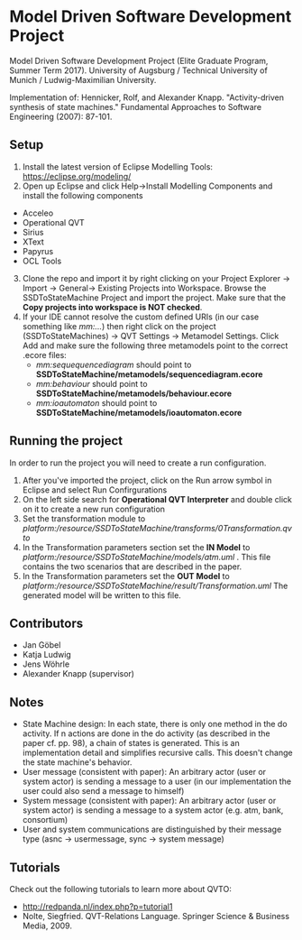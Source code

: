 # Model Driven Software Development Project
Model Driven Software Development Project (Elite Graduate Program, Summer Term 2017). University of Augsburg / Technical University of Munich / Ludwig-Maximilian University.

Implementation of: Hennicker, Rolf, and Alexander Knapp. "Activity-driven synthesis of state machines." Fundamental Approaches to Software Engineering (2007): 87-101.

## Setup
1) Install the latest version of Eclipse Modelling Tools: https://eclipse.org/modeling/
2) Open up Eclipse and click Help->Install Modelling Components and install the following components
* Acceleo
* Operational QVT
* Sirius
* XText
* Papyrus
* OCL Tools

3) Clone the repo and import it by right clicking on your Project Explorer -> Import -> General-> Existing Projects into Workspace. Browse the SSDToStateMachine Project and import the project. Make sure that the **Copy projects into workspace is NOT checked**.
4) If your IDE cannot resolve the custom defined URIs (in our case something like *mm:...*) then right click on the project (SSDToStateMachines) -> QVT Settings -> Metamodel Settings.
Click Add and make sure the following three metamodels point to the correct .ecore files:
   * *mm:sequequencediagram* should point to **SSDToStateMachine/metamodels/sequencediagram.ecore**
   * *mm:behaviour* should point to **SSDToStateMachine/metamodels/behaviour.ecore**
   * *mm:ioautomaton* should point to **SSDToStateMachine/metamodels/ioautomaton.ecore**
   
## Running the project
In order to run the project you will need to create a run configuration. 

1) After you've imported the project, click on the Run arrow symbol in Eclipse and select Run Confirgurations
2) On the left side search for **Operational QVT Interpreter** and double click on it to create a new run configuration
3) Set the transformation module to *platform:/resource/SSDToStateMachine/transforms/0Transformation.qvto*
4) In the Transformation parameters section set the **IN Model** to *platform:/resource/SSDToStateMachine/models/atm.uml* . This file contains the two scenarios that are described in the paper.
5) In the Transformation parameters set the **OUT Model** to *platform:/resource/SSDToStateMachine/result/Transformation.uml* The generated model will be written to this file.

## Contributors
* Jan Göbel
* Katja Ludwig
* Jens Wöhrle
* Alexander Knapp (supervisor)

## Notes
* State Machine design: In each state, there is only one method in the do activity. If n actions are done in the do activity (as described in the paper cf. pp. 98), a chain of states is generated. This is an implementation detail and simplifies recursive calls. This doesn't change the state machine's behavior.
* User message (consistent with paper): An arbitrary actor (user or system actor) is sending a message to a user (in our implementation the user could also send a message to himself)
* System message (consistent with paper): An arbitrary actor (user or system actor) is sending a message to a system actor (e.g. atm, bank, consortium)
* User and system communications are distinguished by their message type (asnc -> usermessage, sync -> system message)

## Tutorials
Check out the following tutorials to learn more about QVTO:
* http://redpanda.nl/index.php?p=tutorial1
* Nolte, Siegfried. QVT-Relations Language. Springer Science & Business Media, 2009.
